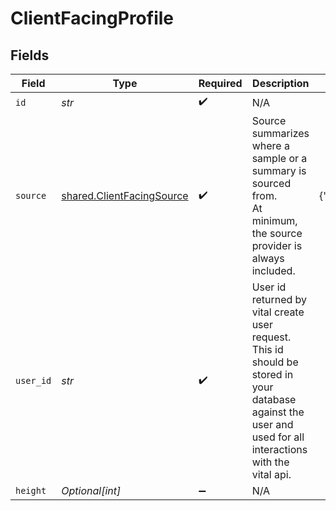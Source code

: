 # ClientFacingProfile


## Fields

| Field                                                                                                                                                       | Type                                                                                                                                                        | Required                                                                                                                                                    | Description                                                                                                                                                 | Example                                                                                                                                                     |
| ----------------------------------------------------------------------------------------------------------------------------------------------------------- | ----------------------------------------------------------------------------------------------------------------------------------------------------------- | ----------------------------------------------------------------------------------------------------------------------------------------------------------- | ----------------------------------------------------------------------------------------------------------------------------------------------------------- | ----------------------------------------------------------------------------------------------------------------------------------------------------------- |
| `id`                                                                                                                                                        | *str*                                                                                                                                                       | :heavy_check_mark:                                                                                                                                          | N/A                                                                                                                                                         |                                                                                                                                                             |
| `source`                                                                                                                                                    | [shared.ClientFacingSource](../../models/shared/clientfacingsource.md)                                                                                      | :heavy_check_mark:                                                                                                                                          | Source summarizes where a sample or a summary is sourced from.<br/>At minimum, the source provider is always included.                                      | {"provider":"oura"}                                                                                                                                         |
| `user_id`                                                                                                                                                   | *str*                                                                                                                                                       | :heavy_check_mark:                                                                                                                                          | User id returned by vital create user request. This id should be stored in your database against the user and used for all interactions with the vital api. |                                                                                                                                                             |
| `height`                                                                                                                                                    | *Optional[int]*                                                                                                                                             | :heavy_minus_sign:                                                                                                                                          | N/A                                                                                                                                                         |                                                                                                                                                             |